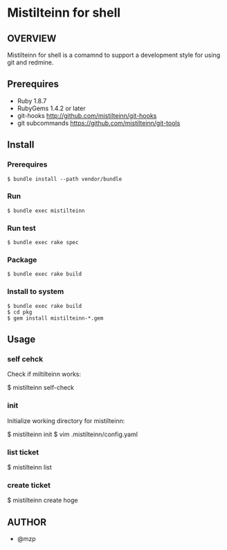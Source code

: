 Mistilteinn for shell
==============================

OVERVIEW
------------------------------

Mistilteinn for shell is a comamnd to support a development style for
using git and redmine.

Prerequires
------------------------------

 * Ruby 1.8.7
 * RubyGems 1.4.2 or later
 * git-hooks http://github.com/mistilteinn/git-hooks
 * git subcommands https://github.com/mistilteinn/git-tools

Install
------------------------------

### Prerequires

    $ bundle install --path vendor/bundle

### Run

    $ bundle exec mistilteinn

### Run test

    $ bundle exec rake spec

### Package

    $ bundle exec rake build

### Install to system

    $ bundle exec rake build
    $ cd pkg
    $ gem install mistilteinn-*.gem

Usage
------------------------------

### self cehck

Check if miltilteinn works:

   $ mistilteinn self-check

### init

Initialize working directory for mistilteinn:

   $ mistilteinn init
   $ vim .mistilteinn/config.yaml

### list ticket

   $ mistilteinn list

### create ticket

   $ mistilteinn create hoge

AUTHOR
------------------------------

 * @mzp
